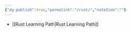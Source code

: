 ```yaml
---
{"dg-publish":true,"permalink":"/rust/","noteIcon":""}
---
```


- [[Rust Learning Path\|Rust Learning Path]]